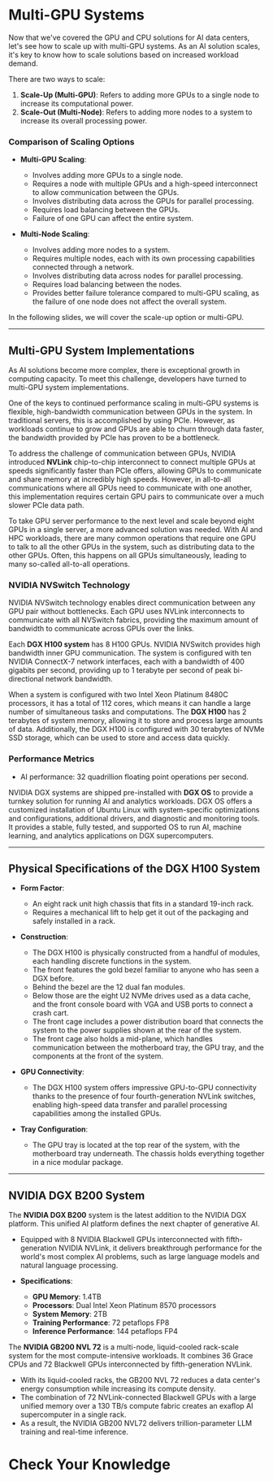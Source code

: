 # Multi-GPU Systems

Now that we've covered the GPU and CPU solutions for AI data centers, let's see how to scale up with multi-GPU systems. As an AI solution scales, it's key to know how to scale solutions based on increased workload demand. 

There are two ways to scale: 

1. **Scale-Up (Multi-GPU)**: Refers to adding more GPUs to a single node to increase its computational power.
2. **Scale-Out (Multi-Node)**: Refers to adding more nodes to a system to increase its overall processing power.

### Comparison of Scaling Options

- **Multi-GPU Scaling**: 
  - Involves adding more GPUs to a single node.
  - Requires a node with multiple GPUs and a high-speed interconnect to allow communication between the GPUs.
  - Involves distributing data across the GPUs for parallel processing.
  - Requires load balancing between the GPUs.
  - Failure of one GPU can affect the entire system.

- **Multi-Node Scaling**: 
  - Involves adding more nodes to a system.
  - Requires multiple nodes, each with its own processing capabilities connected through a network.
  - Involves distributing data across nodes for parallel processing.
  - Requires load balancing between the nodes.
  - Provides better failure tolerance compared to multi-GPU scaling, as the failure of one node does not affect the overall system.

In the following slides, we will cover the scale-up option or multi-GPU.

---

## Multi-GPU System Implementations

As AI solutions become more complex, there is exceptional growth in computing capacity. To meet this challenge, developers have turned to multi-GPU system implementations. 

One of the keys to continued performance scaling in multi-GPU systems is flexible, high-bandwidth communication between GPUs in the system. In traditional servers, this is accomplished by using PCIe. However, as workloads continue to grow and GPUs are able to churn through data faster, the bandwidth provided by PCIe has proven to be a bottleneck. 

To address the challenge of communication between GPUs, NVIDIA introduced **NVLink** chip-to-chip interconnect to connect multiple GPUs at speeds significantly faster than PCIe offers, allowing GPUs to communicate and share memory at incredibly high speeds. However, in all-to-all communications where all GPUs need to communicate with one another, this implementation requires certain GPU pairs to communicate over a much slower PCIe data path.

To take GPU server performance to the next level and scale beyond eight GPUs in a single server, a more advanced solution was needed. With AI and HPC workloads, there are many common operations that require one GPU to talk to all the other GPUs in the system, such as distributing data to the other GPUs. Often, this happens on all GPUs simultaneously, leading to many so-called all-to-all operations.

### NVIDIA NVSwitch Technology

NVIDIA NVSwitch technology enables direct communication between any GPU pair without bottlenecks. Each GPU uses NVLink interconnects to communicate with all NVSwitch fabrics, providing the maximum amount of bandwidth to communicate across GPUs over the links.

Each **DGX H100 system** has 8 H100 GPUs. NVIDIA NVSwitch provides high bandwidth inner GPU communication. The system is configured with ten NVIDIA ConnectX-7 network interfaces, each with a bandwidth of 400 gigabits per second, providing up to 1 terabyte per second of peak bi-directional network bandwidth. 

When a system is configured with two Intel Xeon Platinum 8480C processors, it has a total of 112 cores, which means it can handle a large number of simultaneous tasks and computations. The **DGX H100** has 2 terabytes of system memory, allowing it to store and process large amounts of data. Additionally, the DGX H100 is configured with 30 terabytes of NVMe SSD storage, which can be used to store and access data quickly.

### Performance Metrics

- AI performance: 32 quadrillion floating point operations per second.

NVIDIA DGX systems are shipped pre-installed with **DGX OS** to provide a turnkey solution for running AI and analytics workloads. DGX OS offers a customized installation of Ubuntu Linux with system-specific optimizations and configurations, additional drivers, and diagnostic and monitoring tools. It provides a stable, fully tested, and supported OS to run AI, machine learning, and analytics applications on DGX supercomputers.

---

## Physical Specifications of the DGX H100 System

- **Form Factor**: 
  - An eight rack unit high chassis that fits in a standard 19-inch rack.
  - Requires a mechanical lift to help get it out of the packaging and safely installed in a rack.

- **Construction**: 
  - The DGX H100 is physically constructed from a handful of modules, each handling discrete functions in the system.
  - The front features the gold bezel familiar to anyone who has seen a DGX before.
  - Behind the bezel are the 12 dual fan modules.
  - Below those are the eight U2 NVMe drives used as a data cache, and the front console board with VGA and USB ports to connect a crash cart.
  - The front cage includes a power distribution board that connects the system to the power supplies shown at the rear of the system.
  - The front cage also holds a mid-plane, which handles communication between the motherboard tray, the GPU tray, and the components at the front of the system.

- **GPU Connectivity**: 
  - The DGX H100 system offers impressive GPU-to-GPU connectivity thanks to the presence of four fourth-generation NVLink switches, enabling high-speed data transfer and parallel processing capabilities among the installed GPUs.

- **Tray Configuration**: 
  - The GPU tray is located at the top rear of the system, with the motherboard tray underneath. The chassis holds everything together in a nice modular package.

---

## NVIDIA DGX B200 System

The **NVIDIA DGX B200** system is the latest addition to the NVIDIA DGX platform. This unified AI platform defines the next chapter of generative AI. 

- Equipped with 8 NVIDIA Blackwell GPUs interconnected with fifth-generation NVIDIA NVLink, it delivers breakthrough performance for the world's most complex AI problems, such as large language models and natural language processing.
  
- **Specifications**: 
  - **GPU Memory**: 1.4TB
  - **Processors**: Dual Intel Xeon Platinum 8570 processors
  - **System Memory**: 2TB
  - **Training Performance**: 72 petaflops FP8
  - **Inference Performance**: 144 petaflops FP4

The **NVIDIA GB200 NVL 72** is a multi-node, liquid-cooled rack-scale system for the most compute-intensive workloads. It combines 36 Grace CPUs and 72 Blackwell GPUs interconnected by fifth-generation NVLink. 

- With its liquid-cooled racks, the GB200 NVL 72 reduces a data center's energy consumption while increasing its compute density. 
- The combination of 72 NVLink-connected Blackwell GPUs with a large unified memory over a 130 TB/s compute fabric creates an exaflop AI supercomputer in a single rack.
- As a result, the NVIDIA GB200 NVL72 delivers trillion-parameter LLM training and real-time inference.

# Check Your Knowledge